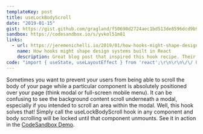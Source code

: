 ```yaml
---
templateKey: post
title: useLockBodyScroll
date: "2019-01-15"
gist: https://gist.github.com/gragland/f50690d2724aec1bd513de8596dcd9b9
sandbox: https://codesandbox.io/s/yvkol51m81
links:
  - url: https://jeremenichelli.io/2019/01/how-hooks-might-shape-design-systems-built-in-react/
    name: How hooks might shape design systems built in React
    description: Great blog post that inspired this hook recipe. Their version of the useLockBodyScroll hook accepts a toggle argument to give more control over lock state.
code: "import { useState, useLayoutEffect } from 'react';\r\n\r\n\/\/ Usage\r\nconst App(){\r\n  \/\/ State for our modal\r\n  const [modalOpen, setModalOpen] = useState(false);\r\n  \r\n  return (\r\n    <div>\r\n      <button onClick={() => setModalOpen(true)}>Show Modal<\/button>\r\n      <Content \/>\r\n      {modalOpen && (\r\n        <Modal\r\n          title=\"Try scrolling\"\r\n          content=\"I bet you you can't! Muahahaha \uD83D\uDE08\"\r\n          onClose={() => setModalOpen(false)}\r\n        \/>\r\n      )}\r\n    <\/div>\r\n  );\r\n}\r\n\r\nconst Modal = ({ title, content, onClose }) => {\r\n  \/\/ Call hook to lock body scroll\r\n  useLockBodyScroll();\r\n\r\n  return (\r\n    <div className=\"modal-overlay\" onClick={onClose}>\r\n      <div className=\"modal\">\r\n        <h2>{title}<\/h2>\r\n        <p>{content}<\/p>\r\n      <\/div>\r\n    <\/div>\r\n  );\r\n}\r\n\r\n\/\/ Hook\r\nfunction useLockBodyScroll(toggle) {\r\n  useLayoutEffect(() => {\r\n    \/\/ Prevent scrolling on mount\r\n    document.body.style.overflow = 'hidden';\r\n    \/\/ Re-enable scrolling when component unmounts\r\n    return () => document.body.style.overflow = 'visible';\r\n   }, []); \/\/ Empty array ensures effect is only run on mount and unmount\r\n}"
---
```


Sometimes you want to prevent your users from being able to scroll the body of your page while a particular component is absolutely positioned over your page (think modal or full-screen mobile menu). It can be confusing to see the background content scroll underneath a modal, especially if you intended to scroll an area within the modal. Well, this hook solves that! Simply call the useLockBodyScroll hook in any component and body scrolling will be locked until that component unmounts. See it in action in the [CodeSandbox Demo](https://codesandbox.io/s/yvkol51m81).
